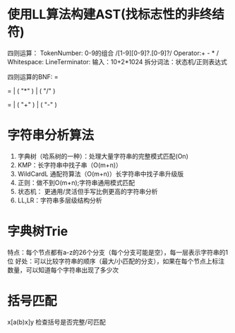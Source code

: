 # 使用LL算法构建AST(找标志性的非终结符)
四则运算：
    TokenNumber: 0-9的组合 /[1-9][0-9]?\.[0-9]?/
    Operator:+ - * /
    Whitespace:<SP>
    LineTerminator:<LF><CR>
输入：10+2*1024
    拆分词法：状态机/正则表达式

四则运算的BNF:
 <Expression> = <AdditiveExpression><EOF>

<MultiplicativeExpression> = <DecimalNumber> | ( <MultiplicativeExpression> "*" <DecimalNumber>) | (<MultiplicativeExpression> "/" <DecimalNumber> )

 <AdditiveExpression> = <MultiplicativeExpression> | ( <AdditiveExpression> "+" <MultiplicativeExpression>) | (
            <AdditiveExpression> "-" <MultiplicativeExpression>)

# 字符串分析算法
1. 字典树（哈系树的一种）：处理大量字符串的完整模式匹配(On)
2. KMP：长字符串中找子串（O(m+n)）
3. WildCardL 通配符算法（O(m+n)）长字符串中找子串升级版
4. 正则：做不到O(m+n);字符串通用模式匹配
5. 状态机： 更通用/灵活但手写比例更高的字符串分析
6. LL,LR：字符串多层级结构分析

# 字典树Trie
特点：每个节点都有a-z的26个分支（每个分支可能是空），每一层表示字符串的1位
好处：可以比较字符串的顺序（最大/小匹配的分支），如果在每个节点上标注数量，可以知道每个字符串出现了多少次

# 括号匹配
x[a(b)x]y 检查括号是否完整/可匹配

